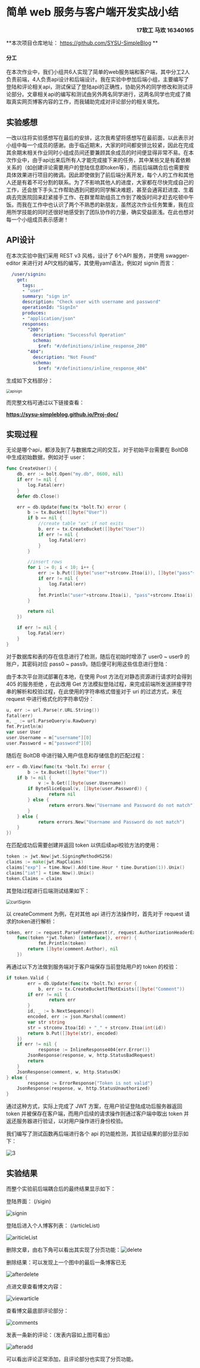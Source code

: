 # 简单 web 服务与客户端开发实战小结

<div align=right style="font-weight:bold;font-size:15px">17软工 马欢 16340165</div>

**本次项目仓库地址： https://github.com/SYSU-SimpleBlog **

#### 分工

在本次作业中，我们小组共6人实现了简单的web服务端和客户端，其中分工2人负责前端，4人负责api设计和后端设计。我在实验中参加后端小组，主要编写了登陆和评论相关api，测试保证了登陆api的正确性，协助另外的同学修改和测试评论部分。文章相关api的编写和测试由另外两名同学进行，这两名同学也完成了摘取真实网页博客内容的工作，而我辅助完成对评论部分的相关填充。

## 实验感想

一改以往将实验感想写在最后的安排，这次我希望将感想写在最前面，以此表示对小组中每一个成员的感谢。由于临近期末，大家的时间都安排比较紧，因此在完成其余期末相关作业同时小组成员间还要兼顾其余成员的时间便显得非常不易。在本次作业中，由于api出来后所有人才能完成接下来的任务，其中某些又是有着依赖关系的（如创建评论需要用户的登陆信息即token等），而前后端耦合后也需要按具体效果进行项目的微调。因此即使做到了前后端分离开发，每个人的工作和其他人还是有着不可分割的联系。为了不影响其他人的进度，大家都在尽快完成自己的工作，还会放下手头工作帮助遇到问题的同学解决难题，甚至会通宵赶进度、生着病去完医院回来赶紧接手工作、在群里帮助组员工作到了晚饭时间才赶去吃顿中午饭。而我在工作中也认识了两个不熟悉的新朋友，虽然这次作业任务繁重，我在应用所学技能的同时还很好地感受到了团队协作的力量，确实受益匪浅。在此也想对每一个小组成员表示感谢！

## API设计

在本次实验中我们采用 REST v3 风格，设计了 6个API 服务，并使用 swagger-editor 来进行对 API文档的编写，其使用yaml语法，例如对 signin 而言：

```yaml
  /user/signin:
    get:
      tags:
      - "user"
      summary: "sign in"
      description: "Check user with username and password"
      operationId: "SignIn"
      produces:
      - "application/json"
      responses:
        "200":
          description: "Successful Operation"
          schema:
            $ref: "#/definitions/inline_response_200"
        "404":
          description: "Not Found"
          schema:
            $ref: "#/definitions/inline_response_404"
```

生成如下文档部分：

<img src="C:\Users\86159\Desktop\fuwu\apisign.png" alt="apisign" style="zoom:67%;" />

而完整文档可通过以下链接查看：

**https://sysu-simpleblog.github.io/Proj-doc/**

## 实现过程

无论是哪个api，都涉及到了与数据库之间的交互，对于初始平台需要在 BoltDB 中生成初始数据，例如对于 user：

```go
func CreateUser() {
	db, err := bolt.Open("my.db", 0600, nil)
	if err != nil {
		log.Fatal(err)
	}
	defer db.Close()

	err = db.Update(func(tx *bolt.Tx) error {
		b := tx.Bucket([]byte("User"))
		if b == nil {
			//create table "xx" if not exits
			b, err = tx.CreateBucket([]byte("User"))
			if err != nil {
				log.Fatal(err)
			}
		}

		//insert rows
		for i := 0; i < 10; i++ {
			err := b.Put([]byte("user"+strconv.Itoa(i)), []byte("pass"+strconv.Itoa(i)))
			if err != nil {
				log.Fatal(err)
			}
			fmt.Println("user"+strconv.Itoa(i), "pass"+strconv.Itoa(i))
		}

		return nil
	})

	if err != nil {
		log.Fatal(err)
	}
}
```

对于数据库和表的存在信息进行了检测，随后在初始时增添了 user0 ~ user9 的账户，其密码对应 pass0 ~ pass9。随后便可利用这些信息进行登陆：

由于本次平台测试部署在本地，在使用 Post 方法在对静态资源进行请求时会得到 405 的服务拒绝 ，在此改用 Get 方法模拟登陆过程，来完成前端所发送拼接字符串的解析和校验过程，在此使用的字符串格式借鉴对于 uri 的过滤方式，来在 request 中进行格式化的字符串切分：

```go
u, err := url.Parse(r.URL.String())
fatal(err)
m, _ := url.ParseQuery(u.RawQuery)
fmt.Println(m)
var user User
user.Username = m["username"][0]
user.Password = m["password"][0]
```

随后在 BoltDB 中进行输入用户信息和存储信息的匹配过程：

```go
err = db.View(func(tx *bolt.Tx) error {
    	b := tx.Bucket([]byte("User"))
	if b != nil {
    		v := b.Get([]byte(user.Username))
		if ByteSliceEqual(v, []byte(user.Password)) {
    			return nil
		} else {
    			return errors.New("Username and Password do not match")
		}
	} else {
    		return errors.New("Username and Password do not match")
	}
})
```

在匹配成功后需要创建并返回 token 以供后续api校验方法的使用：

```go
token := jwt.New(jwt.SigningMethodHS256)
claims := make(jwt.MapClaims)
claims["exp"] = time.Now().Add(time.Hour * time.Duration(1)).Unix()
claims["iat"] = time.Now().Unix()
token.Claims = claims
```

其登陆过程进行后端测试结果如下：

<img src="C:\Users\86159\Desktop\fuwu\curlSignin.png" alt="curlSignin" style="zoom:80%;" />

以 createComment 为例，在对其他 api 进行方法操作时，首先对于 request 请求的token进行解析：

```go
token, err := request.ParseFromRequest(r, request.AuthorizationHeaderExtractor,
	func(token *jwt.Token) (interface{}, error) {
    		fmt.Println(token)
		return []byte(comment.Author), nil
	})
```

再通过以下方法做到服务端对于客户端保存当前登陆用户的 token 的校验：

```go
if token.Valid {
    	err = db.Update(func(tx *bolt.Tx) error {
    		b, err := tx.CreateBucketIfNotExists([]byte("Comment"))
		if err != nil {
    			return err
		}
		id, _ := b.NextSequence()
		encoded, err := json.Marshal(comment)
		var str string
		str = strconv.Itoa(Id) + "_" + strconv.Itoa(int(id))
		return b.Put([]byte(str), encoded)
	})
	if err != nil {
    		response := InlineResponse404{err.Error()}
		JsonResponse(response, w, http.StatusBadRequest)
		return
	}
	JsonResponse(comment, w, http.StatusOK)
} else {
    	response := ErrorResponse{"Token is not valid"}
	JsonResponse(response, w, http.StatusUnauthorized)
}
```

通过这种方式，实际上完成了 JWT 方案，在用户验证登陆成功后服务器返回 token 并被保存在客户端，而用户后续的请求操作则通过客户端中取出 token 并返还服务器进行验证，以对用户操作进行身份校验。

我们编写了测试函数再后端进行各个 api 的功能检测，其验证结果的部分显示如下：

![3](C:\Users\86159\Desktop\fuwu\backtest.png)

## 实验结果

而整个实验前后端耦合后的最终结果显示如下：

登陆界面： (/sigin)

![signin](C:\Users\86159\Desktop\fuwu\signin.png)

登陆后进入个人博客列表： (/articleList)

![ariticleList](C:\Users\86159\Desktop\fuwu\ariticleList.png)

删除文章，由右下角可以看出其实现了分页功能：![delete](C:\Users\86159\Desktop\fuwu\delete.png)

删除结果：可以发现上一个图中的最后一条博客已无

![afterdelete](C:\Users\86159\Desktop\fuwu\afterdelete.png)

点进文章查看博文内容：

![viewarticle](C:\Users\86159\Desktop\fuwu\viewarticle.png)

查看博文最底部评论部分：

![comments](C:\Users\86159\Desktop\fuwu\comments.png)

发表一条新的评论：（发表内容如上图可看出）

![afteradd](C:\Users\86159\Desktop\fuwu\afteradd.png)

可以看出评论正常添加，且评论部分也实现了分页功能。
